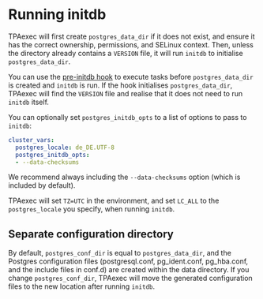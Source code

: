 # Running initdb

TPAexec will first create `postgres_data_dir` if it does not exist, and
ensure it has the correct ownership, permissions, and SELinux context.
Then, unless the directory already contains a `VERSION` file, it will
run `initdb` to initialise `postgres_data_dir`.

You can use the
[pre-initdb hook](tpaexec-hooks.md#pre-initdb)
to execute tasks before `postgres_data_dir` is created and `initdb` is
run. If the hook initialises `postgres_data_dir`, TPAexec will find the
`VERSION` file and realise that it does not need to run `initdb` itself.

You can optionally set `postgres_initdb_opts` to a list of options to
pass to `initdb`:

```yaml
cluster_vars:
  postgres_locale: de_DE.UTF-8
  postgres_initdb_opts:
  - --data-checksums
```

We recommend always including the `--data-checksums` option (which is
included by default).

TPAexec will set `TZ=UTC` in the environment, and set `LC_ALL` to
the `postgres_locale` you specify, when running `initdb`.

## Separate configuration directory

By default, `postgres_conf_dir` is equal to `postgres_data_dir`, and the
Postgres configuration files (postgresql.conf, pg_ident.conf,
pg_hba.conf, and the include files in conf.d) are created within the
data directory. If you change `postgres_conf_dir`, TPAexec will move the
generated configuration files to the new location after running
`initdb`.
